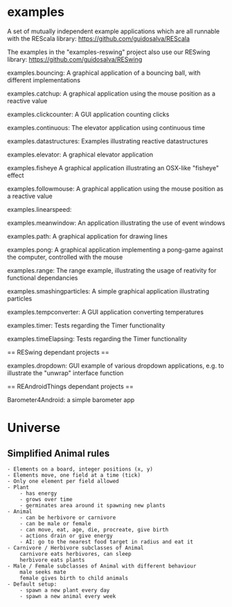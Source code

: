 examples
========

A set of mutually independent example applications which are all runnable with the REScala library:
https://github.com/guidosalva/REScala

The examples in the "examples-reswing" project also use our RESwing library:
https://github.com/guidosalva/RESwing


examples.bouncing:
	A graphical application of a bouncing ball, with different implementations

examples.catchup:
	A graphical application using the mouse position as a reactive value

examples.clickcounter:
	A GUI application counting clicks

examples.continuous:
	The elevator application using continuous time

examples.datastructures:
	Examples illustrating reactive datastructures

examples.elevator:
	A graphical elevator application

examples.fisheye
	A graphical application illustrating an OSX-like "fisheye" effect

examples.followmouse:
	A graphical application using the mouse position as a reactive value

examples.linearspeed:

examples.meanwindow:
	An application illustrating the use of event windows

examples.path:
	A graphical application for drawing lines

examples.pong:
	A graphical application implementing a pong-game against the computer, controlled with the mouse

examples.range:
	The range example, illustrating the usage of reativity for functional dependancies

examples.smashingparticles:
	A simple graphical application illustrating particles

examples.tempconverter:
	A GUI application converting temperatures

examples.timer:
	Tests regarding the Timer functionality

examples.timeElapsing:
	Tests regarding the Timer functionality

== RESwing dependant projects ==

examples.dropdown:
	GUI example of various dropdown applications, e.g. to illustrate the "unwrap" interface function

== REAndroidThings dependant projects ==

Barometer4Android:
  a simple barometer app


# Universe
## Simplified Animal rules

	- Elements on a board, integer positions (x, y)
	- Elements move, one field at a time (tick)
	- Only one element per field allowed
	- Plant
		- has energy
		- grows over time
		- germinates area around it spawning new plants
	- Animal
		- can be herbivore or carnivore
		- can be male or female
		- can move, eat, age, die, procreate, give birth
		- actions drain or give energy
		- AI: go to the nearest food target in radius and eat it
	- Carnivore / Herbivore subclasses of Animal
		carnivore eats herbivores, can sleep
		herbivore eats plants
	- Male / Female subclasses of Animal with different behaviour
		male seeks mate
		female gives birth to child animals
	- Default setup:
		- spawn a new plant every day
		- spawn a new animal every week
